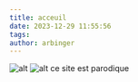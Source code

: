 ```yaml
---
title: acceuil
date: 2023-12-29 11:55:56
tags:
author: arbinger
---
```

![alt](https://onedrive.live.com/?cid=DA0F559E8142E127&d=DA0F559E8142E127%21107&parId=root&o=OneUp)
![alt](https://onedrive.live.com/?cid=DA0F559E8142E127&id=DA0F559E8142E127%21106&parId=root&o=OneUp)
ce site est parodique 
